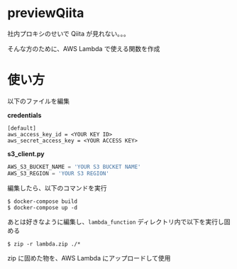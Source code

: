 # previewQiita
社内プロキシのせいで Qiita が見れない。。。

そんな方のために、AWS Lambda で使える関数を作成


# 使い方
以下のファイルを編集

**credentials**
```ini:credentials
[default]
aws_access_key_id = <YOUR KEY ID>
aws_secret_access_key = <YOUR ACCESS KEY>
```

**s3_client.py**
```python:s3_client.py
AWS_S3_BUCKET_NAME = 'YOUR S3 BUCKET NAME'
AWS_S3_REGION = 'YOUR S3 REGION'
```

編集したら、以下のコマンドを実行
```
$ docker-compose build
$ docker-compose up -d
```

あとは好きなように編集し、`lambda_function` ディレクトリ内で以下を実行し固める
```
$ zip -r lambda.zip ./*
```

zip に固めた物を、AWS Lambda にアップロードして使用



